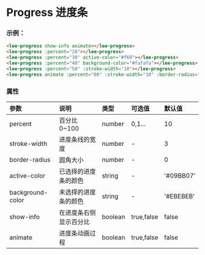 # Progress 进度条
### 示例：
<div class="leeblock">
    <div class="leesource">
      <lee-progress show-info animate></lee-progress>
      <lee-progress :percent="20"></lee-progress>
      <lee-progress :percent="30" active-color="#f60"></lee-progress>
      <lee-progress :percent="40" background-color="#fafafa"></lee-progress>
      <lee-progress :percent="50" :stroke-width="10"></lee-progress>
      <lee-progress animate :percent="80" :stroke-width="10" :border-radius="5"></lee-progress>
    </div>
<lee-code>

```html
<lee-progress show-info animate></lee-progress>
<lee-progress :percent="20"></lee-progress>
<lee-progress :percent="30" active-color="#f60"></lee-progress>
<lee-progress :percent="40" background-color="#fafafa"></lee-progress>
<lee-progress :percent="50" :stroke-width="10"></lee-progress>
<lee-progress animate :percent="80" :stroke-width="10" :border-radius="5"></lee-progress>
```

</lee-code>
</div>

### 属性

参数|说明|类型|可选值|默认值
:------|:------|:------|:------|:------
percent|百分比0~100|number|0,1...|10
stroke-width|进度条线的宽度|number|-|3
border-radius|圆角大小|number|-|0
active-color|已选择的进度条的颜色|string|-|'#09BB07'
background-color|未选择的进度条的颜色|string|-|'#EBEBEB'
show-info|在进度条右侧显示百分比|boolean|true,false|false
animate|进度条动画过程|boolean|true,false|false
<script>
export default {
    data() {
        return {
           
        };
    },
    methods: {
       
    }
}
</script>
<style>
  .lee-progress{margin:25px 0;}
</style>